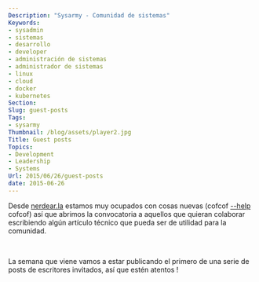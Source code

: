 ```yaml
---
Description: "Sysarmy - Comunidad de sistemas"
Keywords:
- sysadmin 
- sistemas
- desarrollo
- developer
- administración de sistemas
- administrador de sistemas
- linux
- cloud
- docker
- kubernetes
Section: 
Slug: guest-posts
Tags:
- sysarmy
Thumbnail: /blog/assets/player2.jpg
Title: Guest posts
Topics:
- Development
- Leadership
- Systems
Url: 2015/06/26/guest-posts
date: 2015-06-26
---
```


<p>Desde <a href="https://www.youtube.com/watch?v=qA_DM3oIVD0">nerdear.la</a> estamos muy ocupados con cosas nuevas (cofcof <a href="https://help.sysarmy.com"> --help </a> cofcof) así que abrimos la convocatoria a aquellos que quieran colaborar escribiendo algún artículo técnico que pueda ser de utilidad para la comunidad.</p>
<p>&nbsp;</p>
<p>La semana que viene vamos a estar publicando el primero de una serie de posts de escritores invitados, así que estén atentos !</p>
<p>&nbsp;</p>
